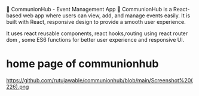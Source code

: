 📌 CommunionHub - Event Management App
🚀 CommunionHub is a React-based web app where users can view, add, and manage events easily. It is built with React, responsive design to provide a smooth user experience.

It uses react reusable components, react hooks,routing using react router dom , some ES6 functions for better user experience and responsive UI.

# home page of communionhub
https://github.com/rutujawable/communionhub/blob/main/Screenshot%20(226).png
